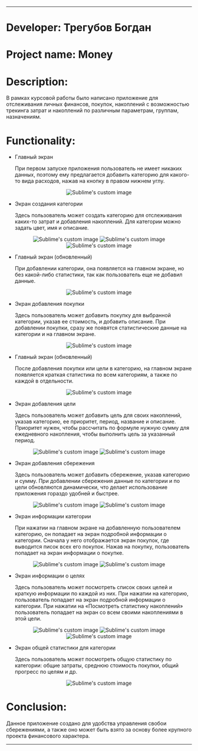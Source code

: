 ____

# __Developer__: Трегубов Богдан

# __Project name__: Money

# __Description__:

В рамках курсовой работы было написано приложение для отслеживания личных финансов, покупок, накоплений с возможностью трекинга затрат и накоплений по различным параметрам, группам, назначениям.

# __Functionality__:

- Главный экран

  При первом запуске приложения пользователь не имеет никаких данных, поэтому ему предлагается добавить категорию для какого-то вида расходов, нажав на кнопку в правом нижнем углу.

<p align="center">
  <img src="https://github.com/user-attachments/assets/2e2f4dba-16b8-41bc-8959-fbf817eebf56?raw=true" alt="Sublime's custom image"/>
</p>


-	Экран создания категории

 	Здесь пользователь может создать категорию для отслеживания каких-то затрат и добавления накоплений. Для категории можно задать цвет, имя и описание.

<p align="center">
  <img src="https://github.com/user-attachments/assets/31ad5b4b-e6db-40df-ae83-a34d17450db9?raw=true" alt="Sublime's custom image"/>
  <img src="https://github.com/user-attachments/assets/0ee844e8-e371-48b6-a5a1-c566559ecc7d?raw=true" alt="Sublime's custom image"/>
  <img src="https://github.com/user-attachments/assets/c456b152-4a49-42fc-8115-3403bb06aa0f?raw=true" alt="Sublime's custom image"/>
</p>


-	Главный экран (обновленный)

 	При добавлении категории, она появляется на главном экране, но без какой-либо статистики, так как пользователь еще не добавил данные.

<p align="center">
  <img src="https://github.com/user-attachments/assets/c4781841-5040-46ba-b5d8-03c9a86d71a1?raw=true" alt="Sublime's custom image"/>
</p>


-	Экран добавления покупки

 	Здесь пользователь может добавить покупку для выбранной категории, указав ее стоимость, и добавить описание. При добавлении покупки, сразу же появятся статистические данные на категории и на главном экране.

<p align="center">
  <img src="https://github.com/user-attachments/assets/f0c7fa29-dcea-4aa3-ba70-2e7489af5475?raw=true" alt="Sublime's custom image"/>
</p>


-	Главный экран (обновленный)

 	После добавления покупки или цели в категорию, на главном экране появляется краткая статистика по всем категориям, а также по каждой в отдельности.

<p align="center">
  <img src="https://github.com/user-attachments/assets/ca5d561a-8119-4e11-9cef-3d354dfdbdf8?raw=true" alt="Sublime's custom image"/>
</p>


-	Экран добавления цели

 	Здесь пользователь может добавить цель для своих накоплений, указав категорию, ее приоритет, период, название и описание. Приоритет нужен, чтобы рассчитать по формуле нужную сумму для ежедневного накопления, чтобы выполнить цель за указанный период.

<p align="center">
  <img src="https://github.com/user-attachments/assets/e35d4b91-e0c9-4851-92eb-a91786b462a9?raw=true" alt="Sublime's custom image"/>
  <img src="https://github.com/user-attachments/assets/9684e732-e355-43d7-8aaf-f45f1d08a4dc?raw=true" alt="Sublime's custom image"/>
</p>


- Экран добавления сбережения

  Здесь пользователь может добавить сбережение, указав категорию и сумму. При добавлении сбережения данные по категории и по цели обновляются динамически, что делает использование приложения гораздо удобней и быстрее.

<p align="center">
  <img src="https://github.com/user-attachments/assets/425f0199-9b58-4c2b-9d30-64295baf381e?raw=true" alt="Sublime's custom image"/>
  <img src="https://github.com/user-attachments/assets/c71c8aa5-530b-4849-accb-7662815a47bd?raw=true" alt="Sublime's custom image"/>
</p>


- Экран информации категории

  При нажатии на главном экране на добавленную пользователем категорию, он попадает на экран подробной информации о категории. Сначала у него отображается экран покупок, где выводится писок всех его покупок. Нажав на покупку, пользователь попадает на экран информации о покупке.

<p align="center">
  <img src="https://github.com/user-attachments/assets/c7374465-b726-4cbd-b7f5-ee72cf65cdf9?raw=true" alt="Sublime's custom image"/>
  <img src="https://github.com/user-attachments/assets/0a06f532-0390-4861-a8cf-926d783fa641?raw=true" alt="Sublime's custom image"/>
</p>


- Экран информации о целях

  Здесь пользователь может посмотреть список своих целей и краткую информации по каждой из них. При нажатии на категорию, пользователь попадает на экран подробной информации о категории. При нажатии на «Посмотреть статистику накоплений» пользователь попадает на экран со всем своими накоплениями в этой цели.

<p align="center">
  <img src="https://github.com/user-attachments/assets/6a8c37d0-a1c1-4748-a787-96aefa87fc77?raw=true" alt="Sublime's custom image"/>
  <img src="https://github.com/user-attachments/assets/60f01c05-9f59-4e57-9408-363e6aefea8c?raw=true" alt="Sublime's custom image"/>
  <img src="https://github.com/user-attachments/assets/195915d4-c3af-46c3-8dbd-408e0d9c92e7?raw=true" alt="Sublime's custom image"/>
</p>


- Экран общей статистики для категории

  Здесь пользователь может посмотреть общую статистику по категории: общие затраты, среднюю стоимость покупки, общий прогресс по целям и др.

<p align="center">
  <img src="https://github.com/user-attachments/assets/f167e5a5-05e2-4a32-8684-8d2cb2af86f4?raw=true" alt="Sublime's custom image"/>
</p>


# __Сonclusion__:

Данное приложение создано для удобства управления свобои сбережениями, а также оно может быть взято за основу более крупного проекта финансового характера.

____
